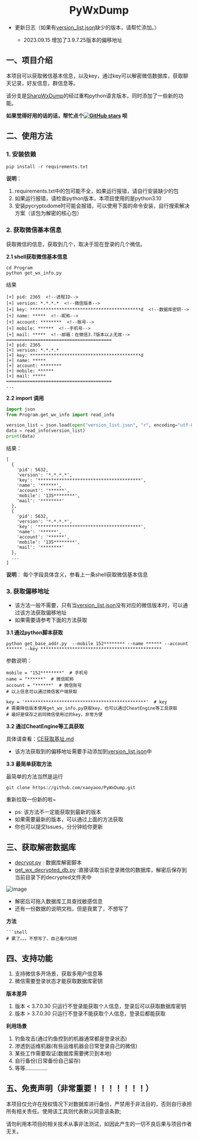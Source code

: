 # <center>PyWxDump</center>

* 更新日志（如果有[version_list.json](./Program/version_list.json)缺少的版本，请帮忙添加。）

  * 2023.09.15 增加了3.9.7.25版本的偏移地址

## 一、项目介绍

本项目可以获取微信基本信息，以及key，通过key可以解密微信数据库，获取聊天记录，好友信息，群信息等。

该分支是[SharpWxDump](https://github.com/AdminTest0/SharpWxDump)的经过重构python语言版本，同时添加了一些新的功能。

**如果觉得好用的话的话，帮忙点个[![GitHub stars](https://img.shields.io/github/stars/xaoyaoo/PyWxDump.svg?style=social&label=Star)](https://github.com/xaoyaoo/PyWxDump/)
呗**


## 二、使用方法

### 1. 安装依赖

```shell script
pip install -r requirements.txt
```

**说明**：

1. requirements.txt中的包可能不全，如果运行报错，请自行安装缺少的包
2. 如果运行报错，请检查python版本，本项目使用的是python3.10
3. 安装pycryptodome时可能会报错，可以使用下面的命令安装，自行搜索解决方案（该包为解密的核心包）

### 2. 获取微信基本信息

获取微信的信息，获取到几个，取决于现在登录的几个微信。

**2.1 shell获取微信基本信息**

```shell script
cd Program
python get_wx_info.py
```

结果

```shell script
[+] pid: 2365  <!--进程ID-->
[+] version: *.*.*.*  <!--微信版本-->
[+] key: ******************************************d  <!--数据库密钥-->
[+] name: *****  <!--昵称-->
[+] account: ********  <!--账号-->
[+] mobile: ******  <!--手机号-->
[+] mail: *****  <!--邮箱：在微信3.7版本以上无效-->
========================================
[+] pid: 2365
[+] version: *.*.*.*
[+] key: ******************************************d
[+] name: ***** 
[+] account: ********
[+] mobile: ****** 
[+] mail: ***** 
========================================
...
```

**2.2 import 调用**

```python
import json
from Program.get_wx_info import read_info

version_list = json.load(open("version_list.json", "r", encoding="utf-8"))
data = read_info(version_list)
print(data)
```

结果：

```list
[
  {
    'pid': 5632,
    'version': '*.*.*.*',
    'key': '***************************************',
    'name': '******',
    'account': '******',
    'mobile': '135********',
    'mail': '********'
  },
  {
    'pid': 5632,
    'version': '*.*.*.*',
    'key': '***************************************',
    'name': '******',
    'account': '******',
    'mobile': '135********',
    'mail': '********'
  },
  ...
]
```

**说明**： 每个字段具体含义，参看上一条shell获取微信基本信息

### 3. 获取偏移地址

* 该方法一般不需要，只有当[version_list.json](./Program/version_list.json)没有对应的微信版本时，可以通过该方法获取偏移地址
* 如果需要请参考下面的方法获取

**3.1 通过python脚本获取**

```shell
python get_base_addr.py  --mobile 152******** --name ****** --account ****** --key **********************************************
```

参数说明：

    mobile = "152********"  # 手机号
    name = "******"  # 微信昵称
    account = "******"  # 微信账号
    # 以上信息可以通过微信客户端获取
    
    key = '**********************************************'  # key
    # 需要降低版本使用get_wx_info.py获取key，也可以通过CheatEngine等工具获取
    # 最好是保存之前同微信使用过的key，非常方便

**3.2 通过CheatEngine等工具获取**

具体请查看：[CE获取基址.md](./CE%E8%8E%B7%E5%8F%96%E5%9F%BA%E5%9D%80.md)

* 该方法获取到的偏移地址需要手动添加到[version_list.json](./Program/version_list.json)中

**3.3 最简单获取方法**

最简单的方法当然是运行

```shell
git clone https://github.com/xaoyaoo/PyWxDump.git
```

重新拉取一份新的啦~

* ps: 该方法不一定能获取到最新的版本
* 如果需要最新的版本，可以通过上面的方法获取
* 你也可以提交Issues，分分钟给你更新

## 三、获取解密数据库

* [decrypt.py](./decrypted/decrypt.py) : 数据库解密脚本
* [get_wx_decrypted_db.py](./decrypted/get_wx_decrypted_db.py) :直接读取当前登录微信的数据库，解密后保存到当前目录下的decrypted文件夹中

![image](https://user-images.githubusercontent.com/33925462/179410883-10deefb3-793d-4e15-8475-a74954fafe19.png)

* 解密后可拖入数据库工具查找敏感信息
* 还有一份数据的说明文档，但是我累了，不想写了
  
**方法**

```shell
```shell
# 累了。。。不想写了，自己看代码吧
```

## 四、支持功能

1. 支持微信多开场景，获取多用户信息等
2. 微信需要登录状态才能获取数据库密钥

**版本差异**

1. 版本 < 3.7.0.30 只运行不登录能获取个人信息，登录后可以获取数据库密钥
2. 版本 > 3.7.0.30 只运行不登录不能获取个人信息，登录后都能获取

**利用场景**

1. 钓鱼攻击(通过钓鱼控到的机器通常都是登录状态)
2. 渗透到运维机器(有些运维机器会日常登录自己的微信)
3. 某些工作需要取证(数据库需要拷贝到本地)
4. 自行备份(日常备份自己留存)
5. 等等...............

## 五、免责声明（非常重要！！！！！！！）

本项目仅允许在授权情况下对数据库进行备份，严禁用于非法目的，否则自行承担所有相关责任。使用该工具则代表默认同意该条款;

请勿利用本项目的相关技术从事非法测试，如因此产生的一切不良后果与项目作者无关。
